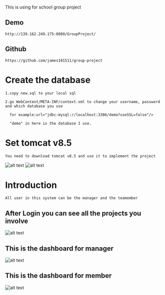 This is using for school group project

## Demo
 	http://139.162.249.175:8080/GroupProject/
## Github
	https://github.com/james101511/group-project
Create the database
=====
	1.copy new.sql to your local sql

	2.go WebContent/META-INF/context.xml to change your username, password and which database you use
		
	  for example:url="jdbc:mysql://localhost:3306/demo?useSSL=false"/> 
	
	  "demo" in here is the database I use.

Set tomcat v8.5
=====
	You need to download tomcat v8.5 and use it to implement the project
	
![alt text](https://github.com/james101511/group-project/blob/master/Screen%20Shot%202018-05-07%20at%203.57.53%20PM.png)
![alt text](https://github.com/james101511/group-project/blob/master/Screen%20Shot%202018-05-07%20at%203.56.49%20PM.png)
	

Introduction
=====
	All user in this system can be the manager and the teamember

	
## After Login you can see all the projects you involve
 ![alt text](https://github.com/james101511/group-project/blob/master/Screen%20Shot%202018-05-07%20at%203.31.31%20PM.png)
 
 ## This is the dashboard for manager
 ![alt text](https://github.com/james101511/group-project/blob/master/Screen%20Shot%202018-05-07%20at%203.45.53%20PM.png)
 
## This is the dashboard for member 
 ![alt text](https://github.com/james101511/group-project/blob/master/Screen%20Shot%202018-05-07%20at%203.53.47%20PM.png)
 
 
